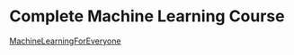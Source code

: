 # Complete Machine Learning Course
[MachineLearningForEveryone](https://github.com/RakshithCoder/MlCourse/tree/main/1-Machine-Learning-For-Everyone)
